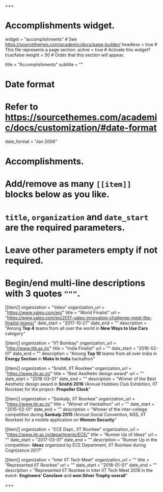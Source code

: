 +++
# Accomplishments widget.
widget = "accomplishments"  # See https://sourcethemes.com/academic/docs/page-builder/
headless = true  # This file represents a page section.
active = true  # Activate this widget? true/false
weight = 50  # Order that this section will appear.

title = "Accomplish&shy;ments"
subtitle = ""

# Date format
#   Refer to https://sourcethemes.com/academic/docs/customization/#date-format
date_format = "Jan 2006"

# Accomplishments.
#   Add/remove as many `[[item]]` blocks below as you like.
#   `title`, `organization` and `date_start` are the required parameters.
#   Leave other parameters empty if not required.
#   Begin/end multi-line descriptions with 3 quotes `"""`.

[[item]]
  organization = "Valeo"
  organization_url = "https://www.valeo.com/en/"
  title = "World Finalist"
  url = "https://www.valeo.com/en/2017-valeo-innovation-challenge-meet-the-finalist-teams/"
  date_start = "2017-10-27"
  date_end = ""
  description = "Among **Top 4** teams from all over the world in **New Ways to Use Cars** category"

[[item]]
  organization = "IIT Bombay"
  organization_url = "http://www.iitb.ac.in/"
  title = "India Finalist"
  url = ""
  date_start = "2016-02-01"
  date_end = ""
  description = "Among **Top 10** teams from all over India in **Energy Section** in **Make In India** hackathon"
  
[[item]]
  organization = "Srishti, IIT Roorkee"
  organization_url = "https://www.iitr.ac.in/"
  title = "Best Aesthetic design award"
  url = ""
  date_start = "2016-03-01"
  date_end = ""
  description = "Winner of the Best Aesthetic design award in **Srishti 2016** (Annual Hobbies Club Exhibition, IIT Roorkee) for the project- **Propeller Clock**"

[[item]]
  organization = "Sankalp, IIT Roorkee"
  organization_url = "https://www.iitr.ac.in/"
  title = "Winner of Hackathon"
  url = ""
  date_start = "2015-02-01"
  date_end = ""
  description = "Winner of the inter-college competition during **Sankalp 2015** (Annual Social Convention, NSS, IIT Roorkee) for a mobile application on **Women Security**"

[[item]]
  organization = "ECE Dept., IIT Roorkee"
  organization_url = "https://www.iitr.ac.in/departments/ECE/"
  title = "Runner Up of Ideaz"
  url = ""
  date_start = "2017-03-01"
  date_end = ""
  description = "Runner Up in the competition- **Ideaz** organized by ECE Department, IIT Roorkee during Cognizance 2017"

[[item]]
  organization = "Inter IIT Tech Meet"
  organization_url = ""
  title = "Represented IIT Roorkee"
  url = ""
  date_start = "2018-01-01"
  date_end = ""
  description = "Represented IIT Roorkee in Inter IIT Tech Meet 2018 in the event- **Engineers’ Conclave** and **won Silver Trophy overall**"

+++
